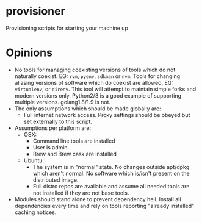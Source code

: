 # provisioner
Provisioning scripts for starting your machine up


# Opinions

* No tools for managing coexisting versions of tools which do not naturally coexist.
  EG: `rvm`, `pyenv`, `sdkman` or `nvm`.
  Tools for changing aliasing versions of software which do coexist are allowed.
  EG: `virtualenv`, or `direnv`.
  This tool will attempt to maintain simple forks and modern versions only.
  Python2/3 is a good example of supporting multiple versions. golang1.8/1.9 is not.
* The only assumptions which should be made globally are:
  - Full internet network access. Proxy settings should be obeyed but set externally to this script.
* Assumptions per platform are:
  - OSX:
    * Command line tools are installed
    * User is admin
    * Brew and Brew cask are installed
  - Ubuntu:
    * The system is in "normal" state.
      No changes outside apt/dpkg which aren't normal.
      No software which is/isn't present on the distributed image.
    * Full distro repos are available and assume all needed tools are not installed if they are not base tools.
* Modules should stand alone to prevent dependency hell.
  Install all dependencies every time and rely on tools reporting "already installed" caching notices.
 
